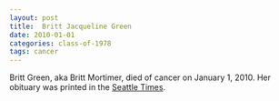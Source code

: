 ```yaml
---
layout: post
title:  Britt Jacqueline Green
date: 2010-01-01
categories: class-of-1978
tags: cancer
---
```

Britt Green, aka Britt Mortimer, died of cancer on January 1, 2010. Her obituary was printed in the [Seattle Times](http://tinyurl.com/kt2jllq).
